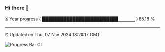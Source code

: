 ### Hi there 👋

⏳ Year progress { █████████████████████████▁▁▁▁▁ } 85.18 %

---

⏰ Updated on Thu, 07 Nov 2024 18:28:17 GMT

![Progress Bar CI](https://github.com/ZhaoGui/ZhaoGui/workflows/Progress%20Bar%20CI/badge.svg)
